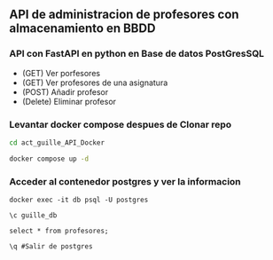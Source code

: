 ## API de administracion de profesores con almacenamiento en BBDD

### API con FastAPI en python en Base de datos PostGresSQL

- (GET) Ver porfesores
- (GET) Ver profesores de una asignatura
- (POST) Añadir profesor
- (Delete) Eliminar profesor


### Levantar docker compose despues de Clonar repo
```bash
cd act_guille_API_Docker
```

```bash
docker compose up -d
```


### Acceder al contenedor postgres y ver la informacion 
```
docker exec -it db psql -U postgres
```
```
\c guille_db
```
```
select * from profesores;
```
```
\q #Salir de postgres
```
